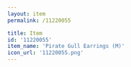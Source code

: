 ```yaml
---
layout: item
permalink: /11220055

title: Item
id: '11220055'
item_name: 'Pirate Gull Earrings (M)'
icon_url: '11220055.png'
---
```


